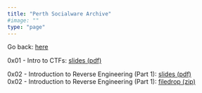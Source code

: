 ```yaml
---
title: "Perth Socialware Archive"
#image: ""
type: "page"
---
```


Go back: [here](https://emu.team/perth-socialware)

0x01 - Intro to CTFs: [slides (pdf)](https://emu.team/perth-socialware-archive/0x01/0x01_-_Intro_to_CTFs_Slides.pdf)
  
0x02 - Introduction to Reverse Engineering (Part 1): [slides (pdf)](https://emu.team/perth-socialware-archive/0x02/0x02_IntroductiontoReverseEngineering_Part1_Slides.pdf)  
0x02 - Introduction to Reverse Engineering (Part 1): [filedrop (zip)](https://emu.team/perth-socialware-archive/0x02/filedrop.zip)